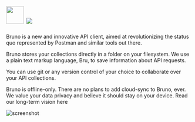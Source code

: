 # <img src="https://raw.githubusercontent.com/majkinetor/au-packages/master/bruno/icon.png" width="48" height="48"/> [![](https://img.shields.io/chocolatey/v/bruno.svg?color=red&label=bruno)](https://chocolatey.org/packages/bruno)

Bruno is a new and innovative API client, aimed at revolutionizing the status quo represented by Postman and similar tools out there.

Bruno stores your collections directly in a folder on your filesystem. We use a plain text markup language, Bru, to save information about API requests.

You can use git or any version control of your choice to collaborate over your API collections.

Bruno is offline-only. There are no plans to add cloud-sync to Bruno, ever. We value your data privacy and believe it should stay on your device. Read our long-term vision here


![screenshot](https://cdn.rawgit.com/majkinetor/chocolatey/master/bruno/screenshot.png)
